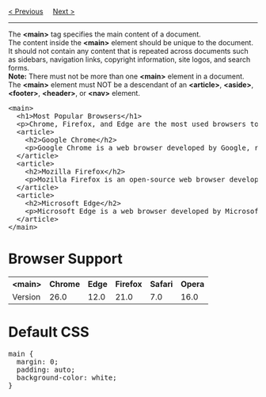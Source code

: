 <a href="/HTML5/header.md">&lt; Previous</a>
&nbsp;&nbsp;&nbsp;
<a href="/HTML5/nav.md">Next &gt;</a>
<hr>
The <b>&lt;main&gt;</b> tag specifies the main content of a document.
<br>
The content inside the <b>&lt;main&gt;</b> element should be unique to the document. It should not contain any content that is repeated across documents such as sidebars, navigation links, copyright information, site logos, and search forms.
<br>
<b>Note:</b> There must not be more than one <b>&lt;main&gt;</b> element in a document. The <b>&lt;main&gt;</b> element must NOT be a descendant of an <b>&lt;article&gt;</b>, <b>&lt;aside&gt;</b>, <b>&lt;footer&gt;</b>, <b>&lt;header&gt;</b>, or <b>&lt;nav&gt;</b> element.
<pre>
&lt;main&gt;
  &lt;h1&gt;Most Popular Browsers&lt;/h1&gt;
  &lt;p&gt;Chrome, Firefox, and Edge are the most used browsers today.&lt;/p&gt;
  &lt;article&gt;
    &lt;h2&gt;Google Chrome&lt;/h2&gt;
    &lt;p&gt;Google Chrome is a web browser developed by Google, released in 2008. Chrome is the world's most popular web browser today!&lt;/p&gt;
  &lt;/article&gt;
  &lt;article&gt;
    &lt;h2&gt;Mozilla Firefox&lt;/h2&gt;
    &lt;p&gt;Mozilla Firefox is an open-source web browser developed by Mozilla. Firefox has been the second most popular web browser since January, 2018.&lt;/p&gt;
  &lt;/article&gt;
  &lt;article&gt;
    &lt;h2&gt;Microsoft Edge&lt;/h2&gt;
    &lt;p&gt;Microsoft Edge is a web browser developed by Microsoft, released in 2015. Microsoft Edge replaced Internet Explorer.&lt;/p&gt;
  &lt;/article&gt;
&lt;/main&gt;
</pre>
<h1>Browser Support</h1>
<table class="ws-table-all notranslate">
  <tr>
    <th>&lt;main&gt;</th>
    <th>Chrome</th>
    <th>Edge</th>
    <th>Firefox</th>
    <th>Safari</th>
    <th>Opera</th>
  </tr>
  <tr>
    <td>Version</td>
    <td>26.0</td>
    <td>12.0</td>
    <td>21.0</td>
    <td>7.0</td>
    <td>16.0</td>
  </tr>
</table>
<h1>Default CSS</h1>
<pre>
main { 
  margin: 0;
  padding: auto;
  background-color: white;
}
</pre>
